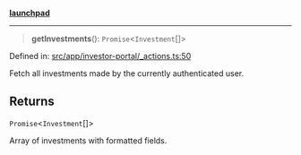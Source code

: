 [**launchpad**](index.md)

***

> **getInvestments**(): `Promise`\<`Investment`[]\>

Defined in: [src/app/investor-portal/\_actions.ts:50](https://github.com/victorbratov/launchpad/blob/ba912ff5e4884ef55d41a8ab239f2bb8e81f8ecb/src/app/investor-portal/_actions.ts#L50)

Fetch all investments made by the currently authenticated user.

## Returns

`Promise`\<`Investment`[]\>

Array of investments with formatted fields.
